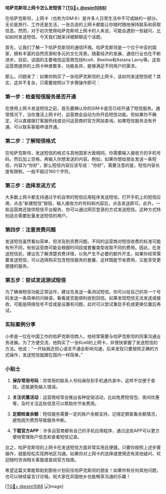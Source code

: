 **哈萨克斯坦上网卡怎么发短信？[[TG💪+ @esim1088](https://t.me/s/esim1088)]**

在哈萨克斯坦，上网卡（也称为SIM卡）是许多人日常生活中不可或缺的一部分。无论是旅行、工作还是生活，一张合适的上网卡都能让你随时随地保持联系和获取信息。然而，对于初次使用哈萨克斯坦上网卡的人来说，可能会遇到一些疑问，比如如何发送短信。今天我们就来详细聊聊这个话题。

首先，让我们了解一下哈萨克斯坦的通信环境。哈萨克斯坦是一个位于中亚的国家，拥有丰富的自然资源和多元的文化背景。随着经济的发展，通信行业也在不断进步。目前，该国的主要电信运营商包括Kcell、Beeline和Astana Larny等。这些运营商提供的上网卡种类繁多，功能各异，能够满足不同用户的需求。

那么，问题来了：如果你购买了一张哈萨克斯坦的上网卡，该如何发送短信呢？其实，这并不复杂，只需要按照以下步骤操作即可：

### 第一步：检查短信服务是否开通

在使用上网卡发送短信之前，首先要确认你的SIM卡是否已经开通了短信服务。通常情况下，当你激活上网卡时，运营商会自动为你开启短信功能。但如果你不确定，可以直接拨打客服热线或访问运营商的官方网站查询。如果短信服务没有开通，可以联系客服申请开通。

### 第二步：了解短信格式

在哈萨克斯坦，发送短信的格式与其他国家大致相同。你需要输入接收方的手机号码，然后加上空格，再输入你想发送的内容。例如，如果你想给朋友发送一条短信，内容为“你好”，那么短信内容应该写成：“你好”。需要注意的是，短信内容长度有限制，一般不超过160个字符。

### 第三步：选择发送方式

大多数上网卡都支持通过手机自带的短信应用程序发送短信。打开手机上的短信应用，点击“新建短信”按钮，输入接收方的号码和内容后，点击发送即可。此外，一些运营商还提供短信平台服务，你可以通过网页登录的方式发送短信。这种方式特别适合需要批量发送短信的用户。

### 第四步：注意资费问题

发送短信虽然看似简单，但涉及到资费问题。不同的运营商对短信收费的标准可能有所不同，有些运营商可能会根据时间段或套餐类型收取不同的费用。因此，在发送短信前，建议先了解清楚资费详情，以免产生不必要的额外开支。如果你经常需要发送短信，可以选择购买包含短信服务的套餐，这样既能节省费用，又能享受更便捷的服务。

### 第五步：尝试发送测试短信

为了确保短信功能正常运作，建议先发送一条测试短信。你可以给自己的另一个号码发送一条简单的问候语，看看是否能顺利收到回信。如果发现短信无法发送或接收，可能是网络信号不佳或是设置有问题，此时可以尝试重启手机或更换位置后再试。

### 实际案例分享

小李是一位在中国工作的哈萨克斯坦商人，他经常需要与哈萨克斯坦的同事沟通业务进展。为了方便交流，他购买了一张Kcell的上网卡，并很快掌握了发送短信的方法。他说：“一开始我还担心语言不通会影响沟通，后来发现只要按照正确的方式操作，发送短信就跟在国内一样简单。”

### 小贴士

1. **保存常用号码**：将常用的联系人号码保存到手机通讯录中，这样不仅便于查找，还能避免输入错误。
   
2. **关注优惠活动**：运营商经常会推出各种促销活动，比如免费短信包、夜间优惠等，及时关注这些信息可以帮助你节省费用。

3. **定期检查余额**：短信服务需要一定的账户余额支持，记得定期查看余额情况，避免因欠费而导致服务中断。

4. **下载官方APP**：许多运营商都有自己的手机应用程序，通过这些APP可以更方便地管理账户信息和查看短信记录。

总之，哈萨克斯坦的上网卡在发送短信方面非常实用且便捷。只要你按照上述步骤操作，就能轻松实现跨地区沟通。如果你对上网卡的选择或使用还有其他疑问，欢迎随时咨询相关客服或查阅官方指南。

希望这篇文章能帮助到那些计划前往哈萨克斯坦的朋友！如果你有任何其他问题，也可以继续留言讨论哦。祝大家在异国他乡也能畅享沟通的乐趣！

[[TG💪+ @esim1088](https://t.me/s/esim1088) ![Image](https://i.postimg.cc/4NQfJmqS/Snipaste-2025-05-13-00-14-12.png)]